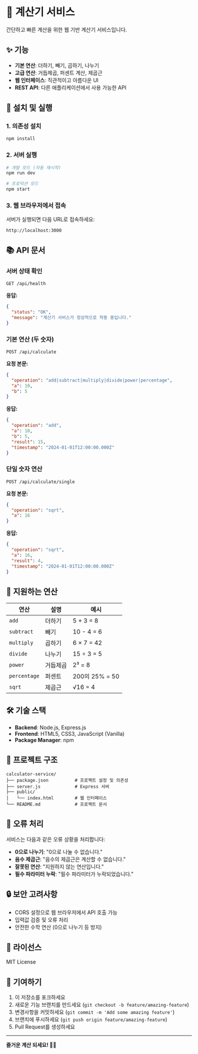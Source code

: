 # 🧮 계산기 서비스

간단하고 빠른 계산을 위한 웹 기반 계산기 서비스입니다.

## ✨ 기능

- **기본 연산**: 더하기, 빼기, 곱하기, 나누기
- **고급 연산**: 거듭제곱, 퍼센트 계산, 제곱근
- **웹 인터페이스**: 직관적이고 아름다운 UI
- **REST API**: 다른 애플리케이션에서 사용 가능한 API

## 🚀 설치 및 실행

### 1. 의존성 설치

```bash
npm install
```

### 2. 서버 실행

```bash
# 개발 모드 (자동 재시작)
npm run dev

# 프로덕션 모드
npm start
```

### 3. 웹 브라우저에서 접속

서버가 실행되면 다음 URL로 접속하세요:
```
http://localhost:3000
```

## 📚 API 문서

### 서버 상태 확인
```
GET /api/health
```

**응답:**
```json
{
  "status": "OK",
  "message": "계산기 서비스가 정상적으로 작동 중입니다."
}
```

### 기본 연산 (두 숫자)
```
POST /api/calculate
```

**요청 본문:**
```json
{
  "operation": "add|subtract|multiply|divide|power|percentage",
  "a": 10,
  "b": 5
}
```

**응답:**
```json
{
  "operation": "add",
  "a": 10,
  "b": 5,
  "result": 15,
  "timestamp": "2024-01-01T12:00:00.000Z"
}
```

### 단일 숫자 연산
```
POST /api/calculate/single
```

**요청 본문:**
```json
{
  "operation": "sqrt",
  "a": 16
}
```

**응답:**
```json
{
  "operation": "sqrt",
  "a": 16,
  "result": 4,
  "timestamp": "2024-01-01T12:00:00.000Z"
}
```

## 🔧 지원하는 연산

| 연산 | 설명 | 예시 |
|------|------|------|
| `add` | 더하기 | 5 + 3 = 8 |
| `subtract` | 빼기 | 10 - 4 = 6 |
| `multiply` | 곱하기 | 6 × 7 = 42 |
| `divide` | 나누기 | 15 ÷ 3 = 5 |
| `power` | 거듭제곱 | 2³ = 8 |
| `percentage` | 퍼센트 | 200의 25% = 50 |
| `sqrt` | 제곱근 | √16 = 4 |

## 🛠️ 기술 스택

- **Backend**: Node.js, Express.js
- **Frontend**: HTML5, CSS3, JavaScript (Vanilla)
- **Package Manager**: npm

## 📁 프로젝트 구조

```
calculator-service/
├── package.json          # 프로젝트 설정 및 의존성
├── server.js             # Express 서버
├── public/
│   └── index.html        # 웹 인터페이스
└── README.md             # 프로젝트 문서
```

## 🐛 오류 처리

서비스는 다음과 같은 오류 상황을 처리합니다:

- **0으로 나누기**: "0으로 나눌 수 없습니다."
- **음수 제곱근**: "음수의 제곱근은 계산할 수 없습니다."
- **잘못된 연산**: "지원하지 않는 연산입니다."
- **필수 파라미터 누락**: "필수 파라미터가 누락되었습니다."

## 🔒 보안 고려사항

- CORS 설정으로 웹 브라우저에서 API 호출 가능
- 입력값 검증 및 오류 처리
- 안전한 수학 연산 (0으로 나누기 등 방지)

## 📝 라이선스

MIT License

## 🤝 기여하기

1. 이 저장소를 포크하세요
2. 새로운 기능 브랜치를 만드세요 (`git checkout -b feature/amazing-feature`)
3. 변경사항을 커밋하세요 (`git commit -m 'Add some amazing feature'`)
4. 브랜치에 푸시하세요 (`git push origin feature/amazing-feature`)
5. Pull Request를 생성하세요

---

**즐거운 계산 되세요! 🧮✨** 